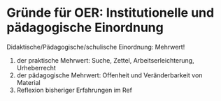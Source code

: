 # Gründe für OER: Institutionelle und pädagogische Einordnung





Didaktische/Pädagogische/schulische Einordnung: Mehrwert!
1. der praktische Mehrwert: Suche, Zettel, Arbeitserleichterung, Urheberrecht
2. der pädagogische Mehrwert: Offenheit und Veränderbarkeit von Material
3. Reflexion bisheriger Erfahrungen  im Ref

